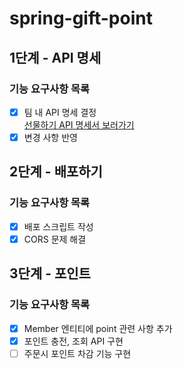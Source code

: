 # spring-gift-point

## 1단계 - API 명세

### 기능 요구사항 목록
- [x] 팀 내 API 명세 결정   
  [선물하기 API 명세서 보러가기](https://www.notion.so/joy-happy-smile/API-4879c700b8a1405ca7b894577a5bf22f)
- [x] 변경 사항 반영

## 2단계 - 배포하기

### 기능 요구사항 목록
- [x] 배포 스크립트 작성
- [x] CORS 문제 해결

## 3단계 - 포인트

### 기능 요구사항 목록
- [x] Member 엔티티에 point 관련 사항 추가
- [x] 포인트 충전, 조회 API 구현
- [ ] 주문시 포인트 차감 기능 구현